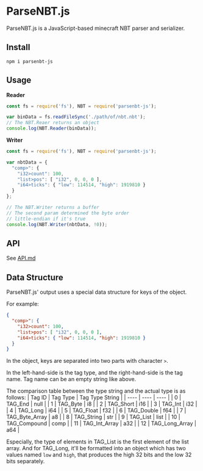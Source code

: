 # ParseNBT.js
ParseNBT.js is a JavaScript-based minecraft NBT parser and serializer.
## Install
```shell
npm i parsenbt-js
```
## Usage
**Reader**
```js
const fs = require('fs'), NBT = require('parsenbt-js');

var binData = fs.readFileSync('./path/of/nbt.nbt');
// The NBT.Reaer returns an object
console.log(NBT.Reader(binData));
```
**Writer**
```js
const fs = require('fs'), NBT = require('parsenbt-js');

var nbtData = {
  "comp>": {
    "i32>count": 100,
    "list>pos": [ "i32", 0, 0, 0 ],
    "i64>ticks": { "low": 114514, "high": 1919810 }
  }
};

// The NBT.Writer returns a buffer
// The second param determined the byte order
// little-endian if it's true
console.log(NBT.Writer(nbtData, !0));
```

## API
See [API.md](https://github.com/HTMonkeyG/ParseNBT.js/API.md)

## Data Structure
ParseNBT.js' output uses a special data structure for keys of the object.

For example:
```json
{
  "comp>": { 
    "i32>count": 100,
    "list>pos": [ "i32", 0, 0, 0 ],
    "i64>ticks": { "low": 114514, "high": 1919810 }
  }
}
```
In the object, keys are separated into two parts with character ```>```.

In the left-hand-side is the tag type, and the right-hand-side is the tag name. Tag name can be an empty string like above.

The comparison table between the type string and the actual type is as follows:
| Tag ID | Tag Type | Tag Type String |
|  ----  | ---- | ---- |
| 0  | TAG_End | null |
| 1  | TAG_Byte | i8 |
| 2  | TAG_Short | i16 |
| 3  | TAG_Int | i32 |
| 4  | TAG_Long | i64 |
| 5  | TAG_Float | f32 |
| 6  | TAG_Double | f64 |
| 7  | TAG_Byte_Array | a8 |
| 8  | TAG_String | str |
| 9  | TAG_List | list |
| 10 | TAG_Compound | comp |
| 11 | TAG_Int_Array | a32 |
| 12 | TAG_Long_Array | a64 |

Especially, the type of elements in TAG_List is the first element of the list array.
And for TAG_Long, it'll be formatted into an object which has two values named ```low``` and ```high```, 
that produces the high 32 bits and the low 32 bits separately.
